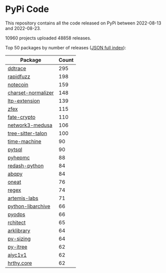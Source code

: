 # PyPi Code

This repository contains all the code released on PyPi between 2022-08-13 and 2022-08-23.

10960 projects uploaded 48858 releases. 

Top 50 packages by number of releases ([JSON full index](./index.json)):

| Package   | Count |
|-----------|-------|
| [ddtrace](https://github.com/pypi-data/pypi-code-130/tree/import/ddtrace) | 295 |
| [rapidfuzz](https://github.com/pypi-data/pypi-code-130/tree/import/rapidfuzz) | 198 |
| [notecoin](https://github.com/pypi-data/pypi-code-130/tree/import/notecoin) | 159 |
| [charset-normalizer](https://github.com/pypi-data/pypi-code-130/tree/import/charset-normalizer) | 148 |
| [ltp-extension](https://github.com/pypi-data/pypi-code-130/tree/import/ltp-extension) | 139 |
| [zfex](https://github.com/pypi-data/pypi-code-130/tree/import/zfex) | 115 |
| [fate-crypto](https://github.com/pypi-data/pypi-code-130/tree/import/fate-crypto) | 110 |
| [network3-medusa](https://github.com/pypi-data/pypi-code-130/tree/import/network3-medusa) | 106 |
| [tree-sitter-talon](https://github.com/pypi-data/pypi-code-130/tree/import/tree-sitter-talon) | 100 |
| [time-machine](https://github.com/pypi-data/pypi-code-130/tree/import/time-machine) | 90 |
| [pytsql](https://github.com/pypi-data/pypi-code-130/tree/import/pytsql) | 90 |
| [pyhepmc](https://github.com/pypi-data/pypi-code-130/tree/import/pyhepmc) | 88 |
| [redash-python](https://github.com/pypi-data/pypi-code-130/tree/import/redash-python) | 84 |
| [abqpy](https://github.com/pypi-data/pypi-code-130/tree/import/abqpy) | 84 |
| [oneat](https://github.com/pypi-data/pypi-code-130/tree/import/oneat) | 76 |
| [regex](https://github.com/pypi-data/pypi-code-130/tree/import/regex) | 74 |
| [artemis-labs](https://github.com/pypi-data/pypi-code-130/tree/import/artemis-labs) | 71 |
| [python-libarchive](https://github.com/pypi-data/pypi-code-130/tree/import/python-libarchive) | 66 |
| [pyodps](https://github.com/pypi-data/pypi-code-130/tree/import/pyodps) | 66 |
| [rchitect](https://github.com/pypi-data/pypi-code-130/tree/import/rchitect) | 65 |
| [arklibrary](https://github.com/pypi-data/pypi-code-130/tree/import/arklibrary) | 64 |
| [pv-sizing](https://github.com/pypi-data/pypi-code-130/tree/import/pv-sizing) | 64 |
| [py-itree](https://github.com/pypi-data/pypi-code-130/tree/import/py-itree) | 62 |
| [aiyc1v1](https://github.com/pypi-data/pypi-code-130/tree/import/aiyc1v1) | 62 |
| [hrthy.core](https://github.com/pypi-data/pypi-code-130/tree/import/hrthy.core) | 62 |
